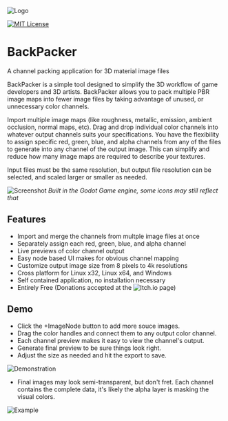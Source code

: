 
![Logo](https://github.com/pemguin005/BackPacker/blob/main/Images/Spalsh.png?raw=true)


[![MIT License](https://img.shields.io/badge/License-MIT-green.svg)](https://choosealicense.com/licenses/mit/)
# BackPacker

A channel packing application for 3D material image files

BackPacker is a simple tool designed to simplify the 3D workflow of game developers and 3D artists. BackPacker allows you to pack multiple PBR image maps into fewer image files by taking advantage of unused, or unnecessary color channels.

Import multiple image maps (like roughness, metallic, emission, ambient occlusion, normal maps, etc). Drag and drop individual color channels into whatever output channels suits your specifications. You have the flexibility to assign specific red, green, blue, and alpha channels from any of the files to generate into any channel of the output image. This can simplify and reduce how many image maps are required to describe your textures.

Input files must be the same resolution, but output file resolution can be selected, and scaled larger or smaller as needed. 

![Screenshot](https://github.com/pemguin005/BackPacker/blob/main/Images/Backpacker-stillshot.png?raw=true)
_Built in the Godot Game engine, some icons may still reflect that_

## Features

- Import and merge the channels from multple image files at once
- Separately assign each red, green, blue, and alpha channel
- Live previews of color channel output
- Easy node based UI makes for obvious channel mapping
- Customize output image size from 8 pixels to 4k resolutions
- Cross platform for Linux x32, Linux x64, and Windows
- Self contained application, no installation necessary
- Entirely Free (Donations accepted at the ![Itch.io page](https://pemguin005.itch.io/backpacker))


## Demo

- Click the +ImageNode button to add more souce images.
- Drag the color handles and connect them to any output color channel. 
- Each channel preview makes it easy to view the channel's output.
- Generate final preview to be sure things look right.
- Adjust the size as needed and hit the export to save.

![Demonstration](https://github.com/pemguin005/BackPacker/blob/main/Images/Backpacker-GithubDemo.gif?raw=true)

- Final images may look semi-transparent, but don't fret. Each channel contains the complete data, it's likely the alpha layer is masking the visual colors.

![Example](https://github.com/pemguin005/BackPacker/blob/main/Images/Brick_packed.png?raw=true)
